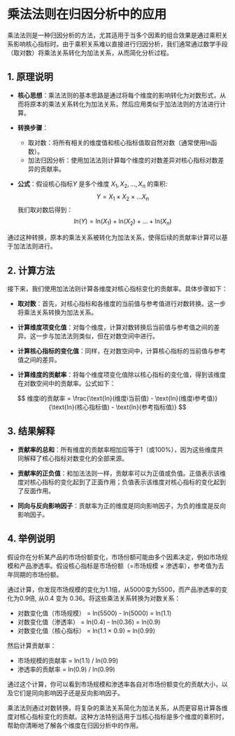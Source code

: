 # 乘法法则在归因分析中的应用

乘法法则是一种归因分析的方法，尤其适用于当多个因素的组合效果是通过乘积关系影响核心指标时。由于乘积关系难以直接进行归因分析，我们通常通过数学手段（取对数）将乘法关系转化为加法关系，从而简化分析过程。

## 1. 原理说明

- **核心思想**：乘法法则的基本思路是通过将每个维度的影响转化为对数形式，从而将原本的乘法关系转化为加法关系，然后应用类似于加法法则的方法进行计算。

- **转换步骤**：
  - 取对数：将所有相关的维度值和核心指标值取自然对数（通常使用ln函数）。
  - 加法归因分析：使用加法法则计算每个维度的对数差异对核心指标对数差异的贡献率。

- **公式**：假设核心指标$Y$ 是多个维度 $X_1, X_2, \dots, X_n$ 的乘积: $$Y=X_1 \times X_2 \times \dots X_n $$
我们取对数后得到：$$ ln(Y) = \text{ln}(X_1) + \text{ln}(X_2) + \dots + \text{ln}(X_n)$$

通过这种转换，原本的乘法关系被转化为加法关系，使得后续的贡献率计算可以基于加法法则进行。


## 2. 计算方法

接下来，我们使用加法法则计算各维度对核心指标变化的贡献率。具体步骤如下：

- **取对数**：首先，对核心指标和各维度的当前值与参考值进行对数转换。这一步将乘法关系转换为加法关系。

- **计算维度项变化值**：对每个维度，计算对数转换后当前值与参考值之间的差异。这一步与加法法则类似，但在对数空间中进行。

- **计算核心指标的变化值**：同样，在对数空间中，计算核心指标的当前值与参考值之间的差异。

- **计算维度的贡献率**：将每个维度项变化值除以核心指标的变化值，得到该维度在对数空间中的贡献率。公式如下：
  
$$ 维度i的贡献率 = \frac{\text{ln}(维度i当前值) - \text{ln}(维度i参考值)}{\text{ln}(核心指标值) - \text{ln}(参考指标值)} $$

## 3. 结果解释

- **贡献率的总和**：所有维度的贡献率相加应等于1（或100%），因为这些维度共同解释了核心指标对数变化的全部来源。

- **贡献率的正负值**：和加法法则一样，贡献率可以为正值或负值。正值表示该维度对核心指标的变化起到了正面作用；负值表示该维度对核心指标的变化起到了反面作用。

- **同向与反向影响因子**：贡献率为正的维度是同向影响因子，为负的维度是反向影响因子。

## 4. 举例说明

假设你在分析某产品的市场份额变化，市场份额可能由多个因素决定，例如市场规模和产品渗透率。假设核心指标是市场份额（=市场规模 × 渗透率），参考值为去年同期的市场份额。

通过计算，你发现市场规模的变化为1.1倍，从5000变为5500，而产品渗透率的变化为0.9倍, 从0.4 变为 0.36。将这些乘法关系转换为对数关系：

- 对数变化值（市场规模） = ln(5500) - ln(5000) = ln(1.1)
- 对数变化值（渗透率） = ln(0.4) - ln(0.36) = ln(0.9)
- 对数变化值（核心指标） = ln(1.1 × 0.9) = ln(0.99)

然后计算贡献率：

- 市场规模的贡献率 = ln(1.1) / ln(0.99)
- 渗透率的贡献率 = ln(0.9) / ln(0.99)

通过这个计算，你可以看到市场规模和渗透率各自对市场份额变化的贡献大小，以及它们是同向影响因子还是反向影响因子。

乘法法则通过对数转换，将复杂的乘法关系简化为加法关系，从而更容易计算各维度对核心指标变化的贡献。这种方法特别适用于当核心指标是多个维度的乘积时，帮助你清晰地了解各个维度在归因分析中的作用。
